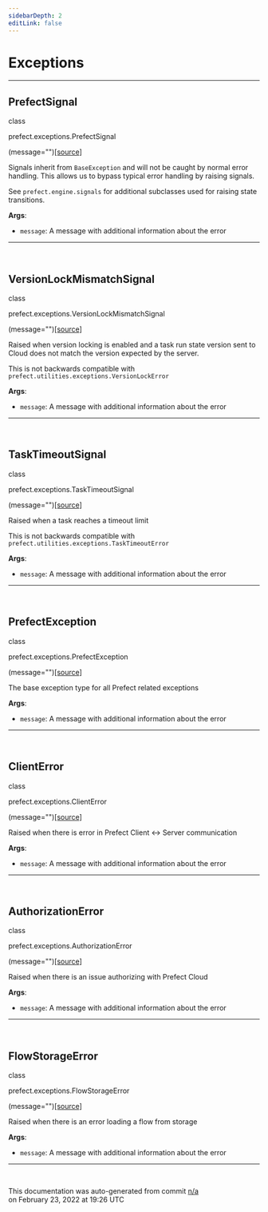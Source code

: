 ```yaml
---
sidebarDepth: 2
editLink: false
---
```

# Exceptions
---
 ## PrefectSignal
 <div class='class-sig' id='prefect-exceptions-prefectsignal'><p class="prefect-sig">class </p><p class="prefect-class">prefect.exceptions.PrefectSignal</p>(message=&quot;&quot;)<span class="source"><a href="https://github.com/PrefectHQ/prefect/blob/master/src/prefect/exceptions.py#L10">[source]</a></span></div>

Signals inherit from `BaseException` and will not be caught by normal error handling. This allows us to bypass typical error handling by raising signals.

See `prefect.engine.signals` for additional subclasses used for raising state transitions.

**Args**:     <ul class="args"><li class="args">`message`: A message with additional information about the error</li></ul>


---
<br>

 ## VersionLockMismatchSignal
 <div class='class-sig' id='prefect-exceptions-versionlockmismatchsignal'><p class="prefect-sig">class </p><p class="prefect-class">prefect.exceptions.VersionLockMismatchSignal</p>(message=&quot;&quot;)<span class="source"><a href="https://github.com/PrefectHQ/prefect/blob/master/src/prefect/exceptions.py#L26">[source]</a></span></div>

Raised when version locking is enabled and a task run state version sent to Cloud does not match the version expected by the server.

This is not backwards compatible with `prefect.utilities.exceptions.VersionLockError`

**Args**:     <ul class="args"><li class="args">`message`: A message with additional information about the error</li></ul>


---
<br>

 ## TaskTimeoutSignal
 <div class='class-sig' id='prefect-exceptions-tasktimeoutsignal'><p class="prefect-sig">class </p><p class="prefect-class">prefect.exceptions.TaskTimeoutSignal</p>(message=&quot;&quot;)<span class="source"><a href="https://github.com/PrefectHQ/prefect/blob/master/src/prefect/exceptions.py#L41">[source]</a></span></div>

Raised when a task reaches a timeout limit

This is not backwards compatible with `prefect.utilities.exceptions.TaskTimeoutError`

**Args**:     <ul class="args"><li class="args">`message`: A message with additional information about the error</li></ul>


---
<br>

 ## PrefectException
 <div class='class-sig' id='prefect-exceptions-prefectexception'><p class="prefect-sig">class </p><p class="prefect-class">prefect.exceptions.PrefectException</p>(message=&quot;&quot;)<span class="source"><a href="https://github.com/PrefectHQ/prefect/blob/master/src/prefect/exceptions.py#L55">[source]</a></span></div>

The base exception type for all Prefect related exceptions

**Args**:     <ul class="args"><li class="args">`message`: A message with additional information about the error</li></ul>


---
<br>

 ## ClientError
 <div class='class-sig' id='prefect-exceptions-clienterror'><p class="prefect-sig">class </p><p class="prefect-class">prefect.exceptions.ClientError</p>(message=&quot;&quot;)<span class="source"><a href="https://github.com/PrefectHQ/prefect/blob/master/src/prefect/exceptions.py#L69">[source]</a></span></div>

Raised when there is error in Prefect Client <-> Server communication

**Args**:     <ul class="args"><li class="args">`message`: A message with additional information about the error</li></ul>


---
<br>

 ## AuthorizationError
 <div class='class-sig' id='prefect-exceptions-authorizationerror'><p class="prefect-sig">class </p><p class="prefect-class">prefect.exceptions.AuthorizationError</p>(message=&quot;&quot;)<span class="source"><a href="https://github.com/PrefectHQ/prefect/blob/master/src/prefect/exceptions.py#L93">[source]</a></span></div>

Raised when there is an issue authorizing with Prefect Cloud

**Args**:     <ul class="args"><li class="args">`message`: A message with additional information about the error</li></ul>


---
<br>

 ## FlowStorageError
 <div class='class-sig' id='prefect-exceptions-flowstorageerror'><p class="prefect-sig">class </p><p class="prefect-class">prefect.exceptions.FlowStorageError</p>(message=&quot;&quot;)<span class="source"><a href="https://github.com/PrefectHQ/prefect/blob/master/src/prefect/exceptions.py#L105">[source]</a></span></div>

Raised when there is an error loading a flow from storage

**Args**:     <ul class="args"><li class="args">`message`: A message with additional information about the error</li></ul>


---
<br>


<p class="auto-gen">This documentation was auto-generated from commit <a href='https://github.com/PrefectHQ/prefect/commit/n/a'>n/a</a> </br>on February 23, 2022 at 19:26 UTC</p>